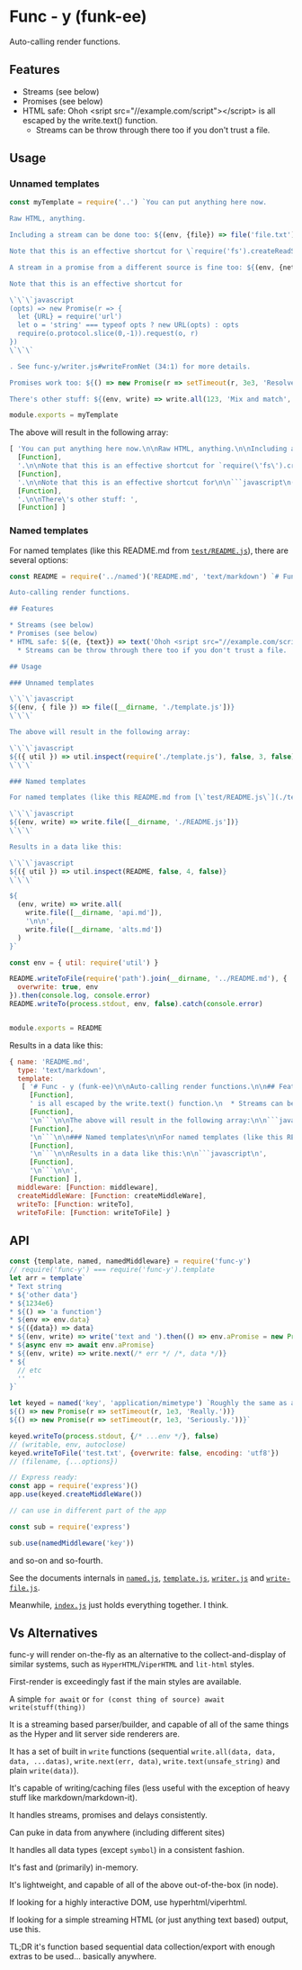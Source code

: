 # Func - y (funk-ee)

Auto-calling render functions.

## Features

* Streams (see below)
* Promises (see below)
* HTML safe: Ohoh &#60;sript src=&#34;//example.com/script&#34;&#62;&#60;/script&#62; is all escaped by the write.text() function.
  * Streams can be throw through there too if you don't trust a file.

## Usage

### Unnamed templates

```javascript
const myTemplate = require('..') `You can put anything here now.

Raw HTML, anything.

Including a stream can be done too: ${(env, {file}) => file('file.txt')}.

Note that this is an effective shortcut for \`require('fs').createReadStream('file.txt')\`.

A stream in a promise from a different source is fine too: ${(env, {net}) => net('https://example.com')}.

Note that this is an effective shortcut for

\`\`\`javascript
(opts) => new Promise(r => {
  let {URL} = require('url')
  let o = 'string' === typeof opts ? new URL(opts) : opts
  require(o.protocol.slice(0,-1)).request(o, r)
})
\`\`\`

. See func-y/writer.js#writeFromNet (34:1) for more details.

Promises work too: ${() => new Promise(r => setTimeout(r, 3e3, 'Resolved after 3 seconds'))}.

There's other stuff: ${(env, write) => write.all(123, 'Mix and match', Infinity, String.fromCodePoint(0x2026), new Promise(r => setTimeout(r, 2e3, 'with random timing')), () => 'and subfunctions if memory is an issue?')}`

module.exports = myTemplate
```

The above will result in the following array:

```javascript
[ 'You can put anything here now.\n\nRaw HTML, anything.\n\nIncluding a stream can be done too: ',
  [Function],
  '.\n\nNote that this is an effective shortcut for `require(\'fs\').createReadStream(\'file.txt\')`.\n\nA stream in a promise from a different source is fine too: ',
  [Function],
  '.\n\nNote that this is an effective shortcut for\n\n```javascript\n(opts) => new Promise(r => {\n  let {URL} = require(\'url\')\n  let o = \'string\' === typeof opts ? new URL(opts) : opts\n  require(o.protocol.slice(0,-1)).request(o, r)\n})\n```\n\n. See func-y/writer.js#writeFromNet (34:1) for more details.\n\nPromises work too: ',
  [Function],
  '.\n\nThere\'s other stuff: ',
  [Function] ]
```

### Named templates

For named templates (like this README.md from [`test/README.js`](./test/README.js)), there are several options:

```javascript
const README = require('../named')('README.md', 'text/markdown') `# Func - y (funk-ee)

Auto-calling render functions.

## Features

* Streams (see below)
* Promises (see below)
* HTML safe: ${(e, {text}) => text('Ohoh <sript src="//example.com/script"></script>')} is all escaped by the write.text() function.
  * Streams can be throw through there too if you don't trust a file.

## Usage

### Unnamed templates

\`\`\`javascript
${(env, { file }) => file([__dirname, './template.js'])}
\`\`\`

The above will result in the following array:

\`\`\`javascript
${({ util }) => util.inspect(require('./template.js'), false, 3, false)}
\`\`\`

### Named templates

For named templates (like this README.md from [\`test/README.js\`](./test/README.js)), there are several options:

\`\`\`javascript
${(env, write) => write.file([__dirname, './README.js'])}
\`\`\`

Results in a data like this:

\`\`\`javascript
${({ util }) => util.inspect(README, false, 4, false)}
\`\`\`

${
  (env, write) => write.all(
    write.file([__dirname, 'api.md']),
    '\n\n',
    write.file([__dirname, 'alts.md'])
  )
}`

const env = { util: require('util') }

README.writeToFile(require('path').join(__dirname, '../README.md'), {
  overwrite: true, env
}).then(console.log, console.error)
README.writeTo(process.stdout, env, false).catch(console.error)


module.exports = README
```

Results in a data like this:

```javascript
{ name: 'README.md',
  type: 'text/markdown',
  template: 
   [ '# Func - y (funk-ee)\n\nAuto-calling render functions.\n\n## Features\n\n* Streams (see below)\n* Promises (see below)\n* HTML safe: ',
     [Function],
     ' is all escaped by the write.text() function.\n  * Streams can be throw through there too if you don\'t trust a file.\n\n## Usage\n\n### Unnamed templates\n\n```javascript\n',
     [Function],
     '\n```\n\nThe above will result in the following array:\n\n```javascript\n',
     [Function],
     '\n```\n\n### Named templates\n\nFor named templates (like this README.md from [`test/README.js`](./test/README.js)), there are several options:\n\n```javascript\n',
     [Function],
     '\n```\n\nResults in a data like this:\n\n```javascript\n',
     [Function],
     '\n```\n\n',
     [Function] ],
  middleware: [Function: middleware],
  createMiddleWare: [Function: createMiddleWare],
  writeTo: [Function: writeTo],
  writeToFile: [Function: writeToFile] }
```

## API

```javascript
const {template, named, namedMiddleware} = require('func-y')
// require('func-y') === require('func-y').template
let arr = template`
* Text string 
* ${'other data'} 
* ${1234e6} 
* ${() => 'a function'}
* ${env => env.data}
* ${({data}) => data}
* ${(env, write) => write('text and ').then(() => env.aPromise = new Promise(r => setTimeout(r,32, 'a promise')))}
* ${async env => await env.aPromise}
* ${(env, write) => write.next(/* err */ /*, data */)}
* ${
  // etc
  ''
}`

let keyed = named('key', 'application/mimetype') `Roughly the same as above.
${() => new Promise(r => setTimeout(r, 1e3, 'Really.'))}
${() => new Promise(r => setTimeout(r, 1e3, 'Seriously.'))}`

keyed.writeTo(process.stdout, {/* ...env */}, false) 
// (writable, env, autoclose)
keyed.writeToFile('test.txt', {overwrite: false, encoding: 'utf8'})
// (filename, {...options})

// Express ready:
const app = require('express')()
app.use(keyed.createMiddleWare())

// can use in different part of the app

const sub = require('express')

sub.use(namedMiddleware('key'))
```

and so-on and so-fourth.

See the documents internals in [`named.js`](./named.js), [`template.js`](./template.js), [`writer.js`](./writer.js) and [`write-file.js`](./write-file.js).

Meanwhile, [`index.js`](./index.js) just holds everything together. I think.


## Vs Alternatives

func-y will render on-the-fly as an alternative to the collect-and-display of similar systems, such as `HyperHTML`/`ViperHTML` and `lit-html` styles.

First-render is exceedingly fast if the main styles are available.

A simple `for await` or `for (const thing of source) await write(stuff(thing))`

It is a streaming based parser/builder, and capable of all of the same things as the Hyper and lit server side renderers are.

It has a set of built in `write` functions (sequential `write.all(data, data, data, ...datas)`, `write.next(err, data)`, `write.text(unsafe_string)` and plain `write(data)`).

It's capable of writing/caching files (less useful with the exception of heavy stuff like markdown/markdown-it).

It handles streams, promises and delays consistently.

Can puke in data from anywhere (including different sites)

It handles all data types (except `symbol`) in a consistent fashion.

It's fast and (primarily) in-memory.

It's lightweight, and capable of all of the above out-of-the-box (in node).

If looking for a highly interactive DOM, use hyperhtml/viperhtml.

If looking for a simple streaming HTML (or just anything text based) output, use this.

TL;DR it's function based sequential data collection/export with enough extras to be used... basically anywhere.
